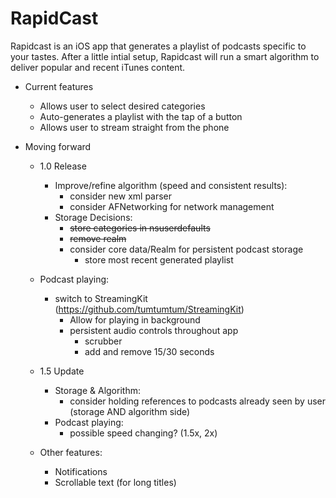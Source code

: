 # RapidCast

Rapidcast is an iOS app that generates a playlist of podcasts specific to your tastes. After a little intial setup, Rapidcast will run a smart algorithm to deliver popular and recent iTunes content.

- Current features
  - Allows user to select desired categories
  - Auto-generates a playlist with the tap of a button
  - Allows user to stream straight from the phone

- Moving forward 
  - 1.0 Release
    - Improve/refine algorithm (speed and consistent results): 
      - consider new xml parser
      - consider AFNetworking for network management
    - Storage Decisions:
      - <del> store categories in nsuserdefaults 
      - <del> remove realm 
      - consider core data/Realm for persistent podcast storage
        - store most recent generated playlist 
  - Podcast playing:
    - switch to StreamingKit (https://github.com/tumtumtum/StreamingKit)
      - Allow for playing in background 
      - persistent audio controls throughout app 
        - scrubber 
        - add and remove 15/30 seconds 

  - 1.5 Update
    - Storage & Algorithm: 
      - consider holding references to podcasts already seen by user (storage AND algorithm side)
    - Podcast playing:
      - possible speed changing? (1.5x, 2x)
  - Other features:
    - Notifications
    - Scrollable text (for long titles)
